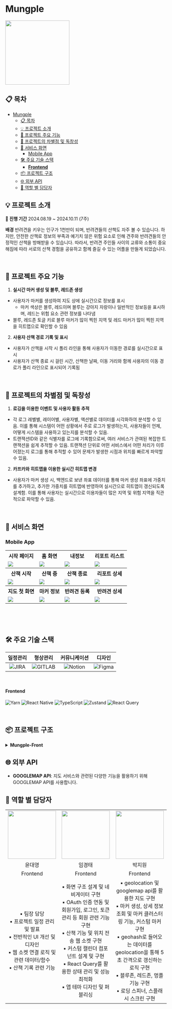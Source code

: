 #  Mungple

<img src="./resource/mungple_logo.png" style="height: 200px">

## 📋 목차
- [Mungple](#mungple)
  - [📋 목차](#-목차)
  - [💡 프로젝트 소개](#-프로젝트-소개)
  - [🌟 프로젝트 주요 기능](#-프로젝트-주요-기능)
  - [🚀 프로젝트의 차별점 및 독창성](#-프로젝트의-차별점-및-독창성)
  - [📱 서비스 화면](#-서비스-화면)
    - [Mobile App](mobile-app)
  - [🛠 주요 기술 스택](#-주요-기술-스택)
      - [**Frontend**](#frontend)
  - [📦 프로젝트 구조](#-프로젝트-구조)
  - [🌐 외부 API](#-외부-api)
  - [👥 역할 별 담당자](#-역할-별-담당자)

## 💡 프로젝트 소개

**📆 진행 기간**
2024.08.19 ~ 2024.10.11 (7주)

**배경**
반려견을 키우는 인구가 1천만이 되며, 반려견들의 산책도 자주 볼 수 있습니다.
하지만, 안전한 산책로 정보의 부족과 예기치 않은 위험 요소로 인해 견주와 반려견들의
안정적인 산책을 방해받을 수 있습니다.
따라서, 반려견 주인들 사이의 교류와 소통이 중요해짐에 따라 서로의 산책 경험을
공유하고 함께 즐길 수 있는 어플을 만들게 되었습니다.

<br />

## 🌟 프로젝트 주요 기능
1. **실시간 마커 생성 및 블루, 레드존 생성**
  - 사용자가 마커를 생성하여 지도 상에 실시간으로 정보를 표시
    - 마커 색상은 블루, 레드이며 블루는 강아지 자랑이나 일반적인 정보등을 표시하며, 레드는 위험 요소 관련 정보를 나타냄
  - 블루, 레드존 토글 키로 블루 마커가 많이 찍힌 지역 및 레드 마커가 많이 찍힌 지역을 히트맵으로 확인할 수 있음 

2. **사용자 산책 경로 기록 및 표시**
  - 사용자가 산책을 시작 시 폴리 라인을 통해 사용자가 이동한 경로를 실시간으로 표시
  - 사용자가 산책 종료 시 걸린 시간, 산책한 날짜, 이동 거리와 함께 사용자의 이동 경로가 폴리 라인으로 표시되어 기록됨 

   <br />

## 🚀 프로젝트의 차별점 및 독창성
1. **로깅을 이용한 이벤트 및 사용자 활동 추적**
  - 각 로그 레벨별, 레이어별, 사용자별, 액션별로 데이터를 시각화하여 분석할 수 있음. 이를 통해 시스템이 어떤 상황에서 주로 로그가 발생하는지, 사용자들이 언제, 어떻게 시스템을 사용하고 있는지를 분석할 수 있음.
  - 트랜잭션ID와 같은 식별자를 로그에 기록함으로써, 여러 서비스가 관여된 복잡한 트랜잭션을 쉽게 추적할 수 있음. 트랜잭션 단위로 어떤 서비스에서 어떤 처리가 이루어졌는지 로그를 통해 추적할 수 있어 문제가 발생한 시점과 위치를 빠르게 파악할 수 있음.

2. **카프카와 히트맵을 이용한 실시간 히트맵 변경**
  - 사용자가 마커 생성 시, 백엔드로 보낸 좌표 데이터를 통해 마커 생성 좌표에 가중치를 추가하고, 추가한 가중치를 히트맵에 반영하여 실시간으로 히트맵이 갱신되도록 설계함. 이를 통해 사용자는 실시간으로 이용자들이 많은 지역 및 위험 지역을 직관적으로 파악할 수 있음.

<br />

## 📱 서비스 화면

### Mobile App
<table>
   <tr>
      <th>시작 페이지</th>
      <th>홈 화면</th>
      <th>내정보</th>
      <th>리포트 리스트</th>
   </tr>
   <tr>
      <td><img src="./resource/시작페이지.gif"></td>
      <td><img src="./resource/홈-및-위치허용.gif"></td>
      <td><img src="./resource/내정보.gif"></td>
      <td><img src="./resource/리포트메인.gif"></td>
   </tr>
   <tr>
      <th>산책 시작</th>
      <th>산책 중</th>
      <th>산책 종료</th>
      <th>리포트 상세</th>
   </tr>
   <tr>
      <td><img src="./resource/산책시작.gif"></td>
      <td><img src="./resource/마커상세2.gif"></td>
      <td><img src="./resource/산책종료후이동.gif"></td>
      <td><img src="./resource/산책상세2.gif"></td>
   </tr>
   <tr>
      <th>지도 첫 화면</th>
      <th>마커 정보</th>
      <th>반려견 등록</th>
      <th>반려견 상세</th>
   </tr>
   <tr>
      <td><img src="./resource/지도시작.gif"></td>
      <td><img src="./resource/마커및상세.gif"></td>
      <td><img src="./resource/반려견등록.gif"></td>
      <td><img src="./resource/반려견상세.gif"></td>
   </tr>
</table>
<br /><br /><br />

## 🛠 주요 기술 스택

|                                                일정관리                                                 |                                               형상관리                                                |                                                커뮤니케이션                                                |                                                  디자인                                                   |
| :-----------------------------------------------------------------------------------------------------: | :---------------------------------------------------------------------------------------------------: | :--------------------------------------------------------------------------------------------------------: | :-------------------------------------------------------------------------------------------------------: |
| ![JIRA](https://img.shields.io/badge/jira-0052CC?style=for-the-badge&logo=jirasoftware&logoColor=white) | ![GITLAB](https://img.shields.io/badge/gitlab-FC6D26?style=for-the-badge&logo=gitlab&logoColor=white) | ![Notion](https://img.shields.io/badge/Notion-%23000000.svg?style=for-the-badge&logo=notion&logoColor=white) | ![Figma](https://img.shields.io/badge/figma-%23F24E1E.svg?style=for-the-badge&logo=figma&logoColor=white) |

<br />

#### **Frontend**

![Yarn](https://img.shields.io/badge/yarn-%232C8EBB.svg?style=for-the-badge&logo=yarn&logoColor=white)
![React Native](https://img.shields.io/badge/-React%20Native-61DAFB?style=for-the-badge&logo=react&logoColor=white)
![TypeScript](https://img.shields.io/badge/typescript-%23007ACC.svg?style=for-the-badge&logo=typescript&logoColor=white)
![Zustand](https://img.shields.io/badge/-Zustand-181717?style=for-the-badge&logo=Zustand&logoColor=white)
![React Query](https://img.shields.io/badge/-React%20Query-FF4154?style=for-the-badge&logo=react%20query&logoColor=white)

<br />

## 📦 프로젝트 구조

<details>
<summary><b>Mungple-Front</b></summary>

```
📦src
 ┣ 📂api : 서버와의 통신을 위한 API 호출 관련 로직을 관리하는 디렉토리
 ┣ 📂assets : 정적 자원을 저장하는 디렉토리
 ┣ 📂components : 재사용 가능한 UI 컴포넌트를 관리하는 디렉토리
 ┃ ┣ 📂common
 ┃ ┣ 📂map
 ┃ ┣ 📂marker
 ┃ ┣ 📂record
 ┃ ┣ 📂setting
 ┃ ┣ 📂user
 ┃ ┗ 📂walking
 ┣ 📂constants : 프로젝트에서 사용되는 상수 값을 정의하는 디렉토리
 ┣ 📂hooks : 커스텀 훅을 저장하는 디렉토리
 ┃ ┣ 📂queries : 데이터 fetching과 관련된 쿼리 훅을 관리
 ┣ 📂navigations : 화면 간의 네비게이션 로직을 관리하는 디렉토리
 ┃ ┣ 📂root
 ┃ ┣ 📂stack
 ┃ ┗ 📂tab
 ┣ 📂screens : 각각의 화면(UI)을 정의하는 디렉토리
 ┃ ┣ 📂auth
 ┃ ┣ 📂home
 ┃ ┣ 📂map
 ┃ ┣ 📂record
 ┃ ┣ 📂user
 ┃ ┗ 📂walking
 ┣ 📂state : 전역 상태 관리 로직을 정의하는 디렉토리
 ┣ 📂types : 타입 정의 파일을 저장하는 디렉토리
 ┗ 📂utils : 유틸리티 함수들을 관리하는 디렉토리
```
</details>

## 🌐 외부 API
- **GOOGLEMAP API**: 지도 서비스와 관련된 다양한 기능을 활용하기 위해 GOOGLEMAP API를 사용합니다.

## 👥 역할 별 담당자

<table style="table-layout: fixed; width: 100%;">
  <tr>
    <td style="text-align: center;">
      <img src="./resource/윤대영.png" width="150px" height="150px" style="object-fit: cover;">
    </td>
    <td style="text-align: center;">
      <img src="https://avatars.githubusercontent.com/u/149301473?v=4" width="150px" height="150px" style="object-fit: cover;">
    </td>
    <td style="text-align: center;">
      <img src="./resource/박지원.png" width="150px" height="150px" style="object-fit: cover;">
    </td>
  </tr>
  <tr>
    <td style="text-align: center; word-wrap: break-word;">윤대영</td>
    <td style="text-align: center; word-wrap: break-word;">임경태</td>
    <td style="text-align: center; word-wrap: break-word;">박지원</td>
  </tr>
  <tr>
    <td style="text-align: center; word-wrap: break-word;">Frontend</td>
    <td style="text-align: center; word-wrap: break-word;">Frontend</td>
    <td style="text-align: center; word-wrap: break-word;">Frontend</td>
  </tr>
  <tr>
    <td style="text-align: center; word-wrap: break-word;">
      ▪ 팀장 담당<br> ▪ 프로젝트 일정 관리 및 발표<br> ▪ 전반적인 UI 개선 및 디자인<br> ▪ 웹 소켓 연결 로직 및 관련 데이터/함수<br> ▪ 산책 기록 관련 기능 
    </td>
    <td style="text-align: center; word-wrap: break-word;">
      ▪ 화면 구조 설계 및 네비게이터 구현<br>▪ OAuth 인증 연동 및 회원가입, 로그인, 토큰 관리 등 회원 관련 기능 구현<br>▪ 산책 기능 및 위치 전송 웹 소켓 구현<br>▪ 커스텀 캘린더 컴포넌트 설계 및 구현<br>▪ React Query를 활용한 상태 관리 및 성능 최적화<br>▪ 앱 테마 디자인 및 퍼블리싱<br>
    </td>
    <td style="text-align: center; word-wrap: break-word;">
      ▪ geolocation 및 googlemap api를 활용한 지도 구현<br>▪ 마커 생성, 상세 정보 조회 및 마커 클러스터링 기능, 커스텀 마커 구현<br>▪ geohash로 들어오는 데이터를 geolocation을 통해 5초 간격으로 갱신하는 로직 구현<br>▪ 블루존, 레드존, 멍플 기능 구현<br>▪ 로딩 스피너, 스플래시 스크린 구현
    </td>
  </tr>
</table>



